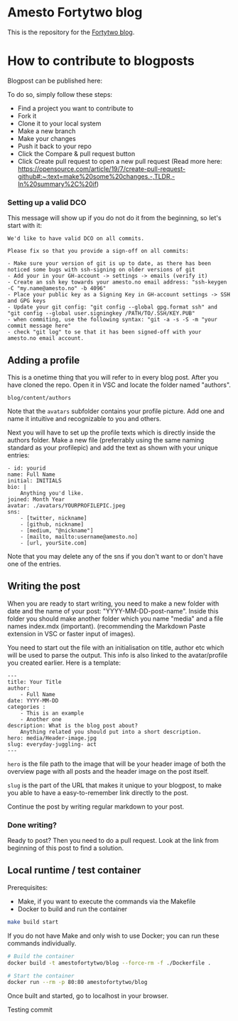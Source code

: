 # Amesto Fortytwo blog

This is the repository for the [Fortytwo blog](https://blog.amestofortytwo.com).

# How to contribute to blogposts

Blogpost can be published here: 

To do so, simply follow these steps:
- Find a project you want to contribute to
- Fork it
- Clone it to your local system 
- Make a new branch
- Make your changes
- Push it back to your repo
- Click the Compare & pull request button
- Click Create pull request to open a new pull request
(Read more here: https://opensource.com/article/19/7/create-pull-request-github#:~:text=make%20some%20changes.-,TLDR,-In%20summary%2C%20if)

### Setting up a valid DCO
This message will show up if you do not do it from the beginning, so let's start with it:

```
We'd like to have valid DCO on all commits.

Please fix so that you provide a sign-off on all commits:

- Make sure your version of git is up to date, as there has been noticed some bugs with ssh-signing on older versions of git
- Add your in your GH-account -> settings -> emails (verify it)
- Create an ssh key towards your amesto.no email address: "ssh-keygen -C "my.name@amesto.no" -b 4096"
- Place your public key as a Signing Key in GH-account settings -> SSH and GPG keys
- Update your git config: "git config --global gpg.format ssh" and "git config --global user.signingkey /PATH/TO/.SSH/KEY.PUB"
- when commiting, use the following syntax: "git -a -s -S -m "your commit message here"
- check "git log" to se that it has been signed-off with your amesto.no email account.
```

## Adding a profile
This is a onetime thing that you will refer to in every blog post. After you have cloned the repo. Open it in VSC and locate the folder named "authors".

```
blog/content/authors 
```

Note that the ```avatars``` subfolder contains your profile picture. Add one and name it intuitive and recognizable to you and others. 

Next you will have to set up the profile texts which is directly inside the authors folder. Make a new file (preferrably using the same naming standard as your profilepic) and add the text as shown with your unique entries:

    - id: yourid
    name: Full Name
    initial: INITIALS
    bio: |
        Anything you'd like.
    joined: Month Year
    avatar: ./avatars/YOURPROFILEPIC.jpeg
    sns:
        - [twitter, nickname]
        - [github, nickname]
        - [medium, "@nickname"]
        - [mailto, mailto:username@amesto.no]
        - [url, yourSite.com]

Note that you may delete any of the sns if you don't want to or don't have one of the entries.

## Writing the post

When you are ready to start writing, you need to make a new folder with date and the name of your post: "YYYY-MM-DD-post-name". Inside this folder you should make another folder which you name "media" and a file names index.mdx (important). (recommending the Markdown Paste extension in VSC or faster input of images).

You need to start out the file with an initialisation on title, author etc which will be used to parse the output. This info is also linked to the avatar/profile you created earlier. Here is a template:

```
---
title: Your Title
author:
    - Full Name
date: YYYY-MM-DD
categories :
    - This is an example
    - Another one
description: What is the blog post about? 
    Anything related you should put into a short description.
hero: media/Header-image.jpg
slug: everyday-juggling- act
---
```

```hero``` is the file path to the image that will be your header image of both the overview page with all posts and the header image on the post itself.

```slug``` is the part of the URL that makes it unique to your blogpost, to make you able to have a easy-to-remember link directly to the post.

Continue the post by writing regular markdown to your post.

### Done writing?

Ready to post? Then you need to do a pull request. Look at the link from beginning of this post to find a solution.

## Local runtime / test container

Prerequisites:

- Make, if you want to execute the commands via the Makefile
- Docker to build and run the container

```sh
make build start
```

If you do not have Make and only wish to use Docker; you can run these commands individually.

```sh
# Build the container
docker build -t amestofortytwo/blog --force-rm -f ./Dockerfile .

# Start the container
docker run --rm -p 80:80 amestofortytwo/blog
```

Once built and started, go to localhost in your browser.

Testing commit
